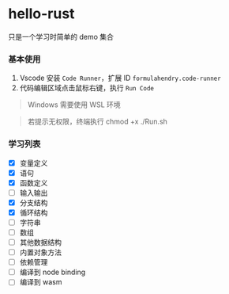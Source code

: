 # hello-rust

只是一个学习时简单的 demo 集合

### 基本使用

1. Vscode 安装 `Code Runner`，扩展 ID `formulahendry.code-runner`
2. 代码编辑区域点击鼠标右键，执行 `Run Code`

> Windows 需要使用 WSL 环境

> 若提示无权限，终端执行 chmod +x ./Run.sh

### 学习列表

- [x] 变量定义
- [x] 语句
- [x] 函数定义
- [ ] 输入输出
- [x] 分支结构
- [x] 循环结构
- [ ] 字符串
- [ ] 数组
- [ ] 其他数据结构
- [ ] 内置对象方法
- [ ] 依赖管理
- [ ] 编译到 node binding
- [ ] 编译到 wasm
